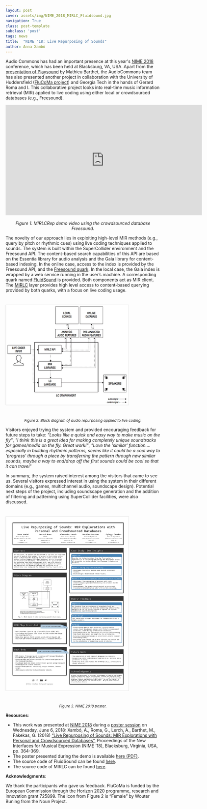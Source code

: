 ```yaml
---
layout: post
cover: assets/img/NIME_2018_MIRLC_Fluidsound.jpg
navigation: True
class: post-template
subclass: 'post'
tags: news
title:  "NIME '18: Live Repurposing of Sounds"
author: Anna Xambó
---
```


Audio Commons has had an important presence at this year's [NIME 2018](http://nime2018.org/) conference, which has been held at Blacksburg, VA, USA.  Apart from the [presentation of Playsound](http://127.0.0.1:4000/2018/06/01/nime-2018-playsound.html) by Mathieu Barthet, the AudioCommons team has also presented another project in collaboration with the University of Huddersfield ([FluCoMa project](http://www.flucoma.org/)) and Georgia Tech in the hands of Gerard Roma and I. This collaborative project looks into real-time music information retrieval (MIR) applied to live coding using either local or crowdsourced databases (e.g., Freesound).

<iframe src="https://player.vimeo.com/video/249968326" width="640" height="360" frameborder="0" allowfullscreen></iframe>

<p style="text-align:center; padding-top:0"><em>Figure 1. MIRLCRep demo video using the crowdsourced database Freesound.</em></p>

<!--a href="/assets/img/NIME_2018_MIRLC_Fluidsound.jpg" target="blank"><img style="margin:auto;margin-bottom:25px;margin-top:25px;max-width:400px; border:1px solid #DEDEDE" class="img-responsive" src="/assets/img/NIME_2018_MIRLC_Fluidsound.jpg" alt="Block diagram of audio repurposing applied to live coding.">
</a>

<p style="text-align:center; padding-top:0; font-size:85%"><em>Figure 1. Visitors during our demo at NIME 2018.</em></p-->

The novelty of our approach lies in exploiting high-level MIR methods (e.g., query by pitch or rhythmic cues) using live coding techniques applied to sounds. The system is built within the SuperCollider environment and the Freesound API. The content-based search capabilities of this API are based on the Essentia library for audio analysis and the Gaia library for content-based indexing. In the online case, access to the index is provided by the Freesound API, and the [Freesound quark](https://github.com/g-roma/Freesound.sc). In the local case, the Gaia index is wrapped by a web service running in the user’s machine. A corresponding quark named [FluidSound](http://github.com/flucoma/FLuidSound) is provided. Both components act as MIR client. The [MIRLC](http://github.com/axambo/MIRLC) layer provides high level access to content-based querying provided by both quarks, with a focus on live coding usage.

<a href="/assets/img/MIRLC_diagram.jpg" target="blank"><img style="margin:auto;margin-bottom:25px;margin-top:25px;max-width:400px; border:1px solid #DEDEDE" class="img-responsive" src="/assets/img/MIRLC_diagram.jpg" alt="Block diagram of audio repurposing applied to live coding.">
</a>

<p style="text-align:center; padding-top:0; font-size:85%"><em>Figure 2. Block diagram of audio repurposing applied to live coding.</em></p>

Visitors enjoyed trying the system and provided encouraging feedback for future steps to take: _"Looks like a quick and easy way to make music on the fly"_, _"I think this is a great idea for making completely unique soundtracks for games/media on the fly. Great work!"_, _"Love the 'similar' function.... especially in building rhythmic patterns, seems like it could be a cool way to 'progress' through a piece by transferring the pattern through new similar sounds, maybe a way to end/drop off the first sounds could be cool so that it can travel"_

In summary, the system raised interest among the visitors that came to see us. Several visitors expressed interest in using the system in their different domains (e.g., games, multichannel audio, soundscape design). Potential next steps of the project, including soundscape generation and the addition of filtering and patterning using SuperCollider facilities, were also discussed.  

<a href="/assets/img/Xambo_et_al_2018_Live_Repurposing_NIME18_poster.jpg" target="blank"><img style="margin:auto;margin-bottom:25px;margin-top:25px;max-width:400px; border:1px solid #DEDEDE" class="img-responsive" src="/assets/img/Xambo_et_al_2018_Live_Repurposing_NIME18_poster.jpg" alt="NIME 2018 poster">
</a>

<p style="text-align:center; padding-top:0; font-size:85%"><em>Figure 3. NIME 2018 poster.</em></p>

**Resources**:

* This work was presented at [NIME 2018](http://nime2018.org/) during a [poster session](https://nime2018.sched.com/event/EBmi/demo-poster-session-3?iframe=no&w=100%&sidebar=yes&bg=no) on Wednesday, June 6, 2018: Xambó, A., Roma, G., Lerch, A., Barthet, M., Fakekas, G. (2018) [“Live Repurposing of Sounds: MIR Explorations with Personal and Crowdsourced Databases”](http://annaxambo.me/pub/Xambo_et_al_2018_Live_repurposing_of_sounds.pdf), Proceedings of the New Interfaces for Musical Expression (NIME ’18), Blacksburg, Virginia, USA, pp. 364-369.
* The poster presented during the demo is available [here (PDF)](/assets/img/Xambo_et_al_2018_Live_Repurposing_NIME18.pdf).
* The source code of FluidSound can be found [here](http://github.com/flucoma/FLuidSound).
* The source code of MIRLC can be found [here](http://github.com/axambo/MIRLC).

**Acknowledgments**:

We thank the participants who gave us feedback. FluCoMa is funded by the European Commission through the Horizon 2020 programme, research and innovation grant 725899. The icon from Figure 2 is “Female” by Wouter Buning from the Noun Project.
